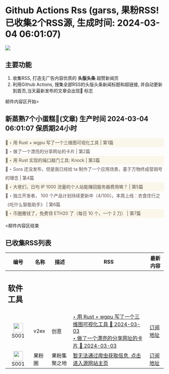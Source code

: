 # Github Actions Rss (garss, 果粉RSS! 已收集2个RSS源, 生成时间: 2024-03-04 06:01:07)

![](https://cdn.jsdelivr.net/gh/xinkeji/garss/_media/ga-rss.png)



## 主要功能
1. 收集RSS, 打造无广告内容优质的 **头版头条** 超赞新闻页
2. 利用Github Actions, 搜集全部RSS的头版头条新闻标题和超链接, 并自动更新到首页,当天最新发布的文章会出现🌈 标志

邮件内容区开始>
<h2>新蒸熟7个小蛋糕🍰(文章) 生产时间 2024-03-04 06:01:07 保质期24小时</h2>

<div style='line-height:3;background-color:#FAF6EA;' ><a href='https://www.v2ex.com/t/1020299#reply0' style="line-height:2;text-decoration:none;display:block;color:#584D49;">🌈 ‣ 用 Rust + wgpu 写了一个三维图可视化工具 | 第1篇</a></div><div style='line-height:3;' ><a href='https://www.v2ex.com/t/1020281#reply2' style="line-height:2;text-decoration:none;display:block;color:#584D49;">🌈 ‣ 做了一个漂亮的分享网址的卡片 | 第2篇</a></div><div style='line-height:3;background-color:#FAF6EA;' ><a href='https://www.v2ex.com/t/1020251#reply7' style="line-height:2;text-decoration:none;display:block;color:#584D49;">🌈 ‣ 用 Rust 实现的端口敲门工具: Knock | 第3篇</a></div><div style='line-height:3;' ><a href='https://www.v2ex.com/t/1020294#reply0' style="line-height:2;text-decoration:none;display:block;color:#584D49;">🌈 ‣ Sora 还没发布，但是我已经给 ta 制作了一个应用场景，基于万物终成营销号的理念 | 第4篇</a></div><div style='line-height:3;background-color:#FAF6EA;' ><a href='https://www.v2ex.com/t/1020274#reply14' style="line-height:2;text-decoration:none;display:block;color:#584D49;">🌈 ‣ 大佬们，日均 IP 1000 流量的个人站能赚回服务器费用嘛？ | 第5篇</a></div><div style='line-height:3;' ><a href='https://www.v2ex.com/t/1020178#reply10' style="line-height:2;text-decoration:none;display:block;color:#584D49;">🌈 ‣ 独立开发者， 100 个产品计划持续更新中（4/100）。本周上线：衣食住行之《吃什么智能助手》 | 第6篇</a></div><div style='line-height:3;background-color:#FAF6EA;' ><a href='https://www.v2ex.com/t/1020261#reply6' style="line-height:2;text-decoration:none;display:block;color:#584D49;">🌈 ‣ 币圈撒钱了，免费领 ETH20 了（每日 10 个，一个 2 刀） | 第7篇</a></div>

<邮件内容区结束

## 已收集RSS列表

| 编号 | 名称 | 描述 | RSS | 最新内容 |
| --- | --- | --- | --- | --- |
| <h2 id="软件工具">软件工具</h2> |  |   |  |  |
| <div id="S001" style="text-align: center;"><img src="https://cdn.jsdelivr.net/gh/zhaoolee/garss/_media/favicon/S001.png" width="30px" style="width:30px;height: auto;"/><br><span>S001</span></div> | v2ex | 创意 | [‣ 用 Rust + wgpu 写了一个三维图可视化工具 🌈 2024-03-03](https://www.v2ex.com/t/1020299#reply0)<br/>[‣ 做了一个漂亮的分享网址的卡片 🌈 2024-03-03](https://www.v2ex.com/t/1020281#reply2) | [订阅地址](https://www.v2ex.com/feed/tab/creative.xml) |
| <div id="S001" style="text-align: center;"><img src="https://cdn.jsdelivr.net/gh/zhaoolee/garss/_media/favicon/S001.png" width="30px" style="width:30px;height: auto;"/><br><span>S001</span></div> | 果粉圈 | 果粉集聚之地 | [暂无法通过爬虫获取信息, 点击进入源网站主页](https://g0f.cn) | [订阅地址](https://g0f.cn/rss.xml) |




